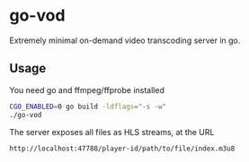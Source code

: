 # go-vod

Extremely minimal on-demand video transcoding server in go.

## Usage

You need go and ffmpeg/ffprobe installed

```bash
CGO_ENABLED=0 go build -ldflags="-s -w"
./go-vod
```

The server exposes all files as HLS streams, at the URL
```
http://localhost:47788/player-id/path/to/file/index.m3u8
```
